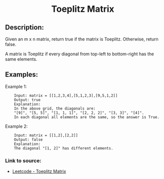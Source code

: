 <h1 align="center">Toeplitz Matrix</h1>

## Description:
Given an m x n matrix, return true if the matrix is Toeplitz. Otherwise, return false.

A matrix is Toeplitz if every diagonal from top-left to bottom-right has the same elements.

## Examples:

Example 1:

```
	Input: matrix = [[1,2,3,4],[5,1,2,3],[9,5,1,2]]
	Output: true
	Explanation:
	In the above grid, the diagonals are:
	"[9]", "[5, 5]", "[1, 1, 1]", "[2, 2, 2]", "[3, 3]", "[4]".
	In each diagonal all elements are the same, so the answer is True.
```

Example 2:

```
	Input: matrix = [[1,2],[2,2]]
	Output: false
	Explanation:
	The diagonal "[1, 2]" has different elements.
```


### Link to source: 
- <a href="https://leetcode.com/problems/toeplitz-matrix/">Leetcode - Toeplitz Matrix</a>
